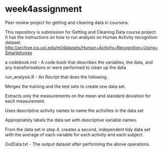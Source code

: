 # week4assignment
Peer review project for getting and cleaning data in coursera.

This repository is  submission for Getting and Cleaning Data course project. 
It has the instructions on how to run analysis on Human Activity recognition dataset. http://archive.ics.uci.edu/ml/datasets/Human+Activity+Recognition+Using+Smartphones

a codebook.md - A code book that describes the variables, the data, and any transformations or were performed to clean up the data

run_analysis.R  - An Rscript that does the following. 

  Merges the training and the test sets to create one data set.

  Extracts only the measurements on the mean and standard deviation for each measurement. 

  Uses descriptive activity names to name the activities in the data set

  Appropriately labels the data set with descriptive variable names. 

  From the data set in step 4, creates a second, independent tidy data set with the average of each variable for each activity and each subject.
  
  OutData.txt - The output dataset after performing the above operations. 
